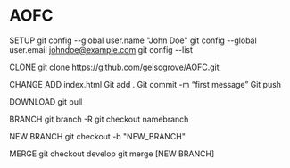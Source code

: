 # AOFC

SETUP
git config --global user.name "John Doe"
git config --global user.email johndoe@example.com
git config --list

CLONE
git clone https://github.com/gelsogrove/AOFC.git


CHANGE
ADD index.html
Git add .
Git commit -m “first message”
Git push


DOWNLOAD 
git pull

BRANCH
git branch -R
git checkout namebranch

NEW BRANCH
git checkout -b "NEW_BRANCH"


MERGE
git checkout develop
git merge [NEW BRANCH]
